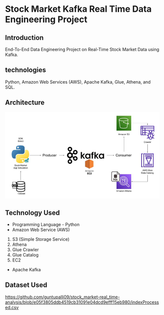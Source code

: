# Stock Market Kafka Real Time Data Engineering Project

## Introduction 
End-To-End Data Engineering Project on Real-Time Stock Market Data using Kafka.

## technologies 
Python, Amazon Web Services (AWS), Apache Kafka, Glue, Athena, and SQL.

## Architecture 
<img src="Architecture.jpg">

## Technology Used
- Programming Language - Python
- Amazon Web Service (AWS)
1. S3 (Simple Storage Service)
2. Athena
3. Glue Crawler
4. Glue Catalog
5. EC2
- Apache Kafka


## Dataset Used
 https://github.com/guntupalli09/stock_market-real_time-analysis/blob/e05f3805ddb4519cb31091e04dcd9efff15eb980/indexProcessed.csv


